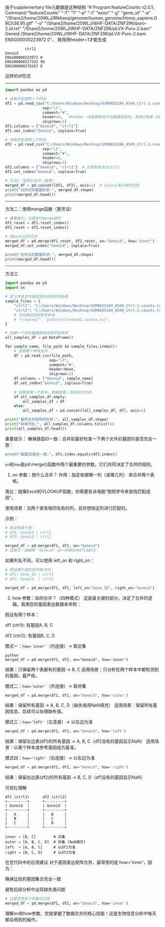 由于supplementary file元数据是这种结构
“# Program:featureCounts v2.0.1; Command:"featureCounts" "-T" "1" "-p" "-t" "exon" "-g" "gene_id" "-a" "/Share2/home/20WLJ/RNAseq/genome/human_genome/Homo_sapiens.GRCh38.95.gtf" "-o" "/Share2/home/20WLJ/WHF-DATA/ZNF296/puro-2.id.txt" "/Share2/home/20WLJ/WHF-DATA/ZNF296/pLVX-Puro-2.bam"
 Geneid /Share2/home/20WLJ/WHF-DATA/ZNF296/pLVX-Puro-2.bam 
 ENSG00000223972 0”，
 我得用header=1才能生成 
  ```
           ctrl1 
 Geneid 
 ENSG00000223972 0 
 ENSG00000227232 98 
 ENSG00000278267 6
```
这样的df形式

---
```python
import pandas as pd

# 读取并处理第一个样本
df1 = pd.read_csv("C:/Users/Windows/Desktop/GSM8655184_A549_Ctrl-1.counts.txt", 
                 sep="\t", 
                 comment="#", 
                 header=0,   #header =0是根据文件元数据来定的，具体可查看《非标准
                 skiprows=1)
df1.columns = ["Geneid", "ctrl1"]
df1.set_index("Geneid", inplace=True)

# 读取并处理第二个样本
df2 = pd.read_csv("C:/Users/Windows/Desktop/GSM8655184_A549_Ctrl-2.counts.txt",  # 请替换为实际路径
                 sep="\t", 
                 comment="#", 
                 header=0,
                 skiprows=1)
df2.columns = ["Geneid", "ctrl2"]  # 注意列名改为ctrl2
df2.set_index("Geneid", inplace=True)

# 方法1：按索引合并（推荐）
merged_df = pd.concat([df1, df2], axis=1)  # axis=1表示按列合并
print("合并后的数据形状:", merged_df.shape)
print(merged_df.head())
```
---
方法二：使用merge函数（更灵活）
```python
# 重置索引，以便进行merge操作
df1_reset = df1.reset_index()
df2_reset = df2.reset_index()

# 按Geneid列合并
merged_df = pd.merge(df1_reset, df2_reset, on="Geneid", how="inner")
merged_df.set_index("Geneid", inplace=True)

print("合并后的数据形状:", merged_df.shape)
print(merged_df.head())
```

---
方法三
```python
import pandas as pd
import os

# 定义样本文件路径和对应的样本名称
sample_files = {
    "ctrl1": "C:/Users/Windows/Desktop/GSM8655184_A549_Ctrl-1.counts.txt",
    "ctrl2": "C:/Users/Windows/Desktop/GSM8655184_A549_Ctrl-2.counts.txt",
    # 可以继续添加更多样本
    # "treated1": "path/to/treated1.counts.txt",
}

# 创建一个空的数据框来存储所有样本
all_samples_df = pd.DataFrame()

for sample_name, file_path in sample_files.items():
    # 读取每个样本文件
    df = pd.read_csv(file_path, 
                    sep="\t", 
                    comment="#", 
                    header=None,
                    skiprows=1)
    df.columns = ["Geneid", sample_name]
    df.set_index("Geneid", inplace=True)
    
    # 如果是第一个样本，直接赋值；否则进行合并
    if all_samples_df.empty:
        all_samples_df = df
    else:
        all_samples_df = pd.concat([all_samples_df, df], axis=1)

print("最终合并矩阵的形状:", all_samples_df.shape)
print("样本列名:", all_samples_df.columns.tolist())
print(all_samples_df.head())
```
重要提示：
确保基因ID一致：合并前最好检查一下两个文件的基因ID是否完全一致：
```python
print("基因ID是否一致:", df1.index.equals(df2.index))
```
`on`和`how`是pd.merge()函数中两个最重要的参数，它们共同决定了合并的规则。

1. on 参数：按什么合并？
作用：指定依据哪一列（或哪几列） 来合并两个表格。

类比：就像Excel的VLOOKUP函数，你需要告诉电脑“按照学号来查找匹配成绩”。

使用场景：当两个表有相同名称的列，且你想按这列进行匹配时。

示例：

```python
# 假设有两个表：
# df1: Geneid | ctrl1
# df2: Geneid | ctrl2

merged_df = pd.merge(df1, df2, on="Geneid")
# 这表示：请按照 "Geneid" 这一列来合并df1和df2
```
如果列名不同，可以使用 left_on 和 right_on：

```python
# 假设两个表的ID列名不同：
# df1: Gene_ID | ctrl1
# df2: Geneid  | ctrl2

merged_df = pd.merge(df1, df2, left_on="Gene_ID", right_on="Geneid")
```
2. how 参数：如何合并？（四种模式）
这是最关键的部分，决定了合并的逻辑。我用您的基因表达数据来举例：

假设有两个样本：

df1 (ctrl1): 有基因A, B, C

df2 (ctrl2): 有基因B, C, D

模式一：`how='inner'`（内连接）→ 取交集
```
python
merged_df = pd.merge(df1, df2, on="Geneid", how='inner')
```
结果：只保留两个表都有的基因 → B, C
适用场景：只分析在两个样本中都检测到的基因，最严格。

模式二：`how='outer'`（外连接）→ 取并集
```python
merged_df = pd.merge(df1, df2, on="Geneid", how='outer')
```
结果：保留所有基因 → A, B, C, D（缺失值用NaN填充）
适用场景：保留所有基因信息，后续可以处理缺失值。

模式三：`how='left'`（左连接）→ 以左边为准
```python
merged_df = pd.merge(df1, df2, on="Geneid", how='left')
```
结果：保留左边表(df1)的所有基因 → A, B, C（df2没有的基因显示NaN）
适用场景：以某个样本或参考基因组为基准。

模式四：`how='right'`（右连接）→ 以右边为准
```python
merged_df = pd.merge(df1, df2, on="Geneid", how='right')
```
结果：保留右边表(df2)的所有基因 → B, C, D（df1没有的基因显示NaN）

可视化理解
```text
df1 (ctrl1)      df2 (ctrl2)
+---------+      +---------+
| Geneid  |      | Geneid  |
+---------+      +---------+
|   A     |      |   B     |
|   B     |      |   C     |
|   C     |      |   D     |
+---------+      +---------+

inner → [B, C]        # 交集
outer → [A, B, C, D]  # 并集 (NaN填充)
left  → [A, B, C]     # 以df1为准
right → [B, C, D]     # 以df2为准
```
在您代码中的应用建议
对于基因表达矩阵合并，最常用的是 how='inner'，因为：

确保比较的基因集合完全一致

避免后续分析中出现缺失值问题

```python
# 这是您场景下的最佳实践
merged_df = pd.merge(df1, df2, on="Geneid", how='inner')
```
理解on和how参数，您就掌握了数据合并的核心技能！这是生物信息分析中每天都会用到的操作。

